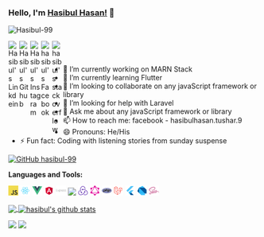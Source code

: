 ### Hello, I'm [Hasibul Hasan!](https://github.com/Hasibul-99) 👋

<p align="left"> <img src="https://komarev.com/ghpvc/?username=Hasibul-99&label=Views&color=blue&style=plastic" alt="Hasibul-99" /> </p>

<!-- 
<a href="https://twitter.com/imthepk">
  <img align="left" alt="Pawan's Twitter" width="22px" src="https://cdn.jsdelivr.net/npm/simple-icons@v3/icons/twitter.svg" />
</a>
-->

<a href="https://www.linkedin.com/in/hasibul-hasan-tushar">
  <img align="left" alt="Hasibul's Linkdein" width="22px" src="https://cdn.jsdelivr.net/npm/simple-icons@v3/icons/linkedin.svg" />
</a>
<a href="https://github.com/Hasibul-99">
  <img align="left" alt="Hasibul's Github" width="22px" src="https://cdn.jsdelivr.net/npm/simple-icons@v3/icons/github.svg" />
</a>
<!----
<a href="https://t.me/imthepk">
  <img align="left" alt="Pawan's Telegram" width="22px" src="https://cdn.jsdelivr.net/npm/simple-icons@v3/icons/telegram.svg" />
</a>
--->

<a href="https://www.instagram.com/hasibul_hasan_tushar/">
  <img align="left" alt="Hasibul's Instagram" width="22px" src="https://cdn.jsdelivr.net/npm/simple-icons@v3/icons/instagram.svg" />
</a>
<a href="https://www.facebook.com/hasibulhasan.tushar.9/">
  <img align="left" alt="hasibul's Facebook" width="22px" src="https://cdn.jsdelivr.net/npm/simple-icons@v3/icons/facebook.svg" />
</a>
<a href="https://stackoverflow.com/users/8927803/hasibul">
  <img align="left" alt="hasibul's stackoverflow" width="22px" src="https://cdn.jsdelivr.net/npm/simple-icons@3.13.0/icons/stackoverflow.svg" />
</a>

<br/>
<br/>

- 🔭 I’m currently working on MARN Stack
- 🌱 I’m currently learning Flutter
- 👯 I’m looking to collaborate on any javaScript framework or library
- 🤔 I’m looking for help with Laravel
- 💬 Ask me about any javaScript framework or library
- 📫 How to reach me: facebook - hasibulhasan.tushar.9
- 😄 Pronouns: He/His
- ⚡ Fun fact: Coding with listening stories from sunday suspense

<!--
[![Linkedin: hasibul-hasan-tushar](https://img.shields.io/badge/-Hasibul-Hasan-blue?style=flat-square&logo=Linkedin&logoColor=white&link=https://www.linkedin.com/in/hasibul-hasan-tushar/)](https://www.linkedin.com/in/hasibul-hasan-tushar/) 
--->
[![GitHub hasibul-99](https://img.shields.io/github/followers/hasibul-99?label=follow&style=social)](https://github.com/hasibul-99)

<!---[![website](https://img.shields.io/badge/PortfolioWebsite-pawan.live-2648ff?style=flat-square&logo=google-chrome)](https://github.com/hasibul-99/)-->

**Languages and Tools:**  

<code><img height="20" src="https://raw.githubusercontent.com/github/explore/80688e429a7d4ef2fca1e82350fe8e3517d3494d/topics/javascript/javascript.png"></code>
<code><img height="20" src="https://raw.githubusercontent.com/github/explore/80688e429a7d4ef2fca1e82350fe8e3517d3494d/topics/react/react.png"></code>
<code><img height="20" src="https://raw.githubusercontent.com/github/explore/80688e429a7d4ef2fca1e82350fe8e3517d3494d/topics/vue/vue.png"></code>
<code><img height="20" src="https://raw.githubusercontent.com/github/explore/80688e429a7d4ef2fca1e82350fe8e3517d3494d/topics/angular/angular.png"></code>
<code><img height="20" src="https://raw.githubusercontent.com/github/explore/80688e429a7d4ef2fca1e82350fe8e3517d3494d/topics/express/express.png"></code>
<code><img height="20" src="![download (1)](https://user-images.githubusercontent.com/34993664/122601757-9ac05d00-d093-11eb-86b8-20f692a36bde.png)"></code> 
<code><img height="20" src="https://raw.githubusercontent.com/github/explore/80688e429a7d4ef2fca1e82350fe8e3517d3494d/topics/redux/redux.png"></code> 
<code><img height="20" src="https://raw.githubusercontent.com/github/explore/80688e429a7d4ef2fca1e82350fe8e3517d3494d/topics/graphql/graphql.png"></code> 
<code><img height="20" src="https://raw.githubusercontent.com/github/explore/80688e429a7d4ef2fca1e82350fe8e3517d3494d/topics/php/php.png"></code> 
<code><img height="20" src="https://raw.githubusercontent.com/github/explore/80688e429a7d4ef2fca1e82350fe8e3517d3494d/topics/laravel/laravel.png"></code>
<code><img height="20" src="https://raw.githubusercontent.com/github/explore/80688e429a7d4ef2fca1e82350fe8e3517d3494d/topics/flutter/flutter.png"></code>
<code><img height="20" src="https://raw.githubusercontent.com/github/explore/80688e429a7d4ef2fca1e82350fe8e3517d3494d/topics/dart/dart.png"></code>
<code><img height="20" src="https://raw.githubusercontent.com/github/explore/80688e429a7d4ef2fca1e82350fe8e3517d3494d/topics/sass/sass.png"></code>

<a href="https://github.com/hasibul-99">
  <img align="center" src="https://github-readme-stats.vercel.app/api/top-langs/?username=hasibul-99&theme=light&hide_langs_below=1" />
</a>

<a href="https://github.com/hasibul-99">
 <img align="center" src="https://github-readme-stats.vercel.app/api?username=hasibul-99&show_icons=true&theme=light&line_height=27" alt="hasibul's github stats"/>
</a>
<!--
<a href="https://github.com/iampawan/FlutterExampleApps">
  <img align="center" src="https://github-readme-stats.vercel.app/api/pin/?username=iampawan&repo=FlutterExampleApps&theme=light" />
</a>
-->

<!---
<a href="https://github.com/iampawan/VelocityX">
 <img align="center" src="https://github-readme-stats.vercel.app/api/pin/?username=iampawan&repo=VelocityX&theme=light" />
</a>
-->
<!---
<img src="https://github-readme-stats.vercel.app/api?username=hasibul-99&&show_icons=true&title_color=ffffff&icon_color=bb2acf&text_color=daf7dc&bg_color=151515"/>
--->

![](https://leetcard.jacoblin.cool/Tushar_99?theme=unicorn)
![](https://leetcard.jacoblin.cool/Tushar_99?theme=light,unicorn)
